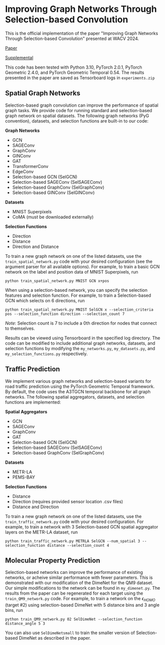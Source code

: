 # Improving Graph Networks Through Selection-based Convolution
This is the official implementation of the paper "Improving Graph Networks Through Selection-based Convolution" presented at WACV 2024.

[Paper](https://openaccess.thecvf.com/content/WACV2024/papers/Hart_Improving_Graph_Networks_Through_Selection-Based_Convolution_WACV_2024_paper.pdf)

[Supplemental](https://openaccess.thecvf.com/content/WACV2024/supplemental/Hart_Improving_Graph_Networks_WACV_2024_supplemental.pdf)

This code has been tested with Python 3.10, PyTorch 2.0.1, PyTorch Geometric 2.4.0, and PyTorch Geometric Temporal 0.54. The results presented in the paper are saved as Tensorboard logs in `experiments.zip`

## Spatial Graph Networks
Selection-based graph convolution can improve the performance of spatial graph tasks. We provide code for running standard and selection-based graph network on spatial datasets. The following graph networks (PyG convention), datasets, and selection functions are built-in to our code:

**Graph Networks**
- GCN
- SAGEConv
- GraphConv
- GINConv
- GAT
- TransformerConv
- EdgeConv
- Selection-based GCN (SelGCN)
- Selection-based SAGEConv (SelSAGEConv)
- Selection-based GraphConv (SelGraphConv)
- Selection-based GINConv (SelGINConv)

**Datasets**
- MNIST Superpixels
- CoMA (must be downloaded externally)

**Selection Functions**
- Direction
- Distance
- Direction and Distance

To train a new graph network on one of the listed datasets, use the `train_spatial_network.py` code with your desired configuration (see the argument parser for all available options). For example, to train a basic GCN network on the label and position data of MNIST Superpixels, run

```python train_spatial_network.py MNIST GCN x+pos```

When using a selection-based network, you can specify the selection features and selection function. For example, to train a Selection-based GCN which selects on 6 directions, run

```python train_spatial_network.py MNIST SelGCN x --selection_criteria pos --selection_function direction --selection_count 7```

*Note*: Selection count is 7 to include a 0th direction for nodes that connect to themselves.

Results can be viewed using Tensorboard in the specified log directory. The code can be modified to include additional graph networks, datasets, and selection functions by modifying the `my_networks.py`, `my_datasets.py`, and `my_selection_functions.py` respectively.

## Traffic Prediction
We implement various graph networks and selection-based variants for road traffic prediction using the PyTorch Geometric Temporal framework. By default, the code uses the A3TGCN temporal backbone for all graph networks. The following spatial aggregators, datasets, and selection functions are implemented:

**Spatial Aggregators**
- GCN
- SAGEConv
- GraphConv
- GAT
- Selection-based GCN (SelGCN)
- Selection-based SAGEConv (SelSAGEConv)
- Selection-based GraphConv (SelGraphConv)

**Datasets**
- METR-LA
- PEMS-BAY

**Selection Functions**
- Distance
- Direction (requires provided sensor location .csv files)
- Distance and Direction

To train a new graph network on one of the listed datasets, use the `train_traffic_network.py` code with your desired configuration. For example, to train a network with 3 Selection-based GCN spatial aggregator layers on the METR-LA dataset, run

```python train_traffic_network.py METRLA SelGCN --num_spatial 3 --selection_function distance --selection_count 4```

## Molecular Property Prediction
Selection-based networks can improve the performance of existing networks, or acheive similar performance with fewer parameters. This is demonstrated with our modification of the DimeNet for the QM9 dataset. Our simple modifications to the network can be found in `my_dimenet.py`. The results from the paper can be regenerated for each target using the `train_QM9_network.py` code. For example, to train a network on the $\epsilon_{HOMO}$ (target #2) using selection-based DimeNet with 5 distance bins and 3 angle bins, run

```python train_QM9_network.py 02 SelDimeNet --selection_function distance_angle 5 3```

You can also use `SelDimeNetsmall` to train the smaller version of Selection-based DimeNet as described in the paper.
